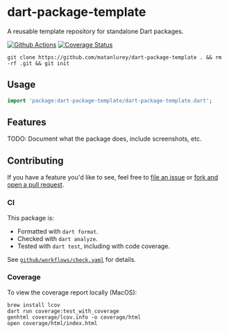 # dart-package-template

A reusable template repository for standalone Dart packages.

[![Github Actions](https://github.com/matanlurey/dart-package-template/actions/workflows/check.yaml/badge.svg)](https://github.com/matanlurey/dart-package-template/actions/workflows/check.yaml)
[![Coverage Status](https://coveralls.io/repos/github/matanlurey/dart-package-template/badge.svg?branch=main)](https://coveralls.io/github/matanlurey/dart-package-template?branch=main)

```shell
git clone https://github.com/matanlurey/dart-package-template . && rm -rf .git && git init
```

## Usage

```dart
import 'package:dart-package-template/dart-package-template.dart';
```

## Features

TODO: Document what the package does, include screenshots, etc.

## Contributing

If you have a feature you'd like to see, feel free to
[file an issue][gh-issues-new] or [fork and open a pull request][gh-fork].

[gh-issues-new]: https://github.com/matanlurey/dart-package-template/issues/new
[gh-fork]: https://github.com/matanlurey/dart-package-template/fork

### CI

This package is:

- Formatted with `dart format`.
- Checked with `dart analyze`.
- Tested with `dart test`, including with code coverage.

See [`github/workflows/check.yaml`](./.github/workflows/check.yaml) for details.

### Coverage

To view the coverage report locally (MacOS):

```shell
brew install lcov
dart run coverage:test_with_coverage
genhtml coverage/lcov.info -o coverage/html
open coverage/html/index.html
```
